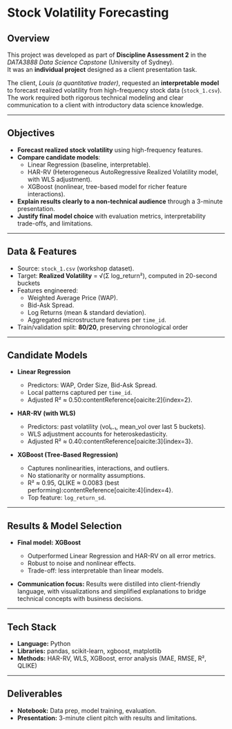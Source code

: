 # Stock Volatility Forecasting 

## Overview  
This project was developed as part of **Discipline Assessment 2** in the *DATA3888 Data Science Capstone* (University of Sydney).  
It was an **individual project** designed as a client presentation task.  

The client, *Louis (a quantitative trader)*, requested an **interpretable model** to forecast realized volatility from high-frequency stock data (`stock_1.csv`).  
The work required both rigorous technical modeling and clear communication to a client with introductory data science knowledge.  

---

## Objectives  
- **Forecast realized stock volatility** using high-frequency features.  
- **Compare candidate models**:  
  - Linear Regression (baseline, interpretable).  
  - HAR-RV (Heterogeneous AutoRegressive Realized Volatility model, with WLS adjustment).  
  - XGBoost (nonlinear, tree-based model for richer feature interactions).  
- **Explain results clearly to a non-technical audience** through a 3-minute presentation.  
- **Justify final model choice** with evaluation metrics, interpretability trade-offs, and limitations.  

---

## Data & Features  
- Source: `stock_1.csv` (workshop dataset).  
- Target: **Realized Volatility** = √(Σ log_return²), computed in 20-second buckets  
- Features engineered:  
  - Weighted Average Price (WAP).  
  - Bid-Ask Spread.  
  - Log Returns (mean & standard deviation).  
  - Aggregated microstructure features per `time_id`.  
- Train/validation split: **80/20**, preserving chronological order

---

## Candidate Models  
- **Linear Regression**  
  - Predictors: WAP, Order Size, Bid-Ask Spread.  
  - Local patterns captured per `time_id`.  
  - Adjusted R² ≈ 0.50:contentReference[oaicite:2]{index=2}.  

- **HAR-RV (with WLS)**  
  - Predictors: past volatility (volₜ₋₁, mean_vol over last 5 buckets).  
  - WLS adjustment accounts for heteroskedasticity.  
  - Adjusted R² ≈ 0.40:contentReference[oaicite:3]{index=3}.  

- **XGBoost (Tree-Based Regression)**  
  - Captures nonlinearities, interactions, and outliers.  
  - No stationarity or normality assumptions.  
  - R² ≈ 0.95, QLIKE ≈ 0.0083 (best performing):contentReference[oaicite:4]{index=4}.  
  - Top feature: `log_return_sd`.  

---

## Results & Model Selection  
- **Final model:** **XGBoost**  
  - Outperformed Linear Regression and HAR-RV on all error metrics.  
  - Robust to noise and nonlinear effects.  
  - Trade-off: less interpretable than linear models.  

- **Communication focus:** Results were distilled into client-friendly language, with visualizations and simplified explanations to bridge technical concepts with business decisions.  

---

## Tech Stack  
- **Language:** Python  
- **Libraries:** pandas, scikit-learn, xgboost, matplotlib  
- **Methods:** HAR-RV, WLS, XGBoost, error analysis (MAE, RMSE, R², QLIKE)  

---

## Deliverables  
- **Notebook:** Data prep, model training, evaluation.  
- **Presentation:** 3-minute client pitch with results and limitations.  
